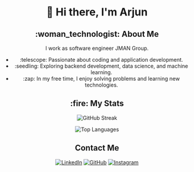 <!-- Introduction -->
<h1 align="center">👋 Hi there, I'm Arjun</h1>

<!-- About Me Section -->
<h2 align="center">:woman_technologist: About Me</h2>

<p align="center">I work as software engineer JMAN Group.</p>

<ul align="center">
  <li>:telescope: Passionate about coding and application development.</li>
  <li>:seedling: Exploring backend development, data science, and machine learning.</li>
  <li>:zap: In my free time, I enjoy solving problems and learning new technologies.</li>
</ul>

<!-- GitHub Stats Section -->
<h2 align="center">:fire: My Stats</h2>

<p align="center">
  <img src="http://github-readme-streak-stats.herokuapp.com?user=arjunprakash027&theme=dark&background=000000" alt="GitHub Streak">
</p>

<p align="center">
  <img src="https://github-readme-stats.vercel.app/api/top-langs/?username=arjunprakash027&layout=compact&theme=vision-friendly-dark" alt="Top Languages">
</p>

<!-- Contact Me Section -->
<h2 align="center">Contact Me</h2>

<p align="center">
  <a href="https://www.linkedin.com/in/arjun-prakash-589348211/"><img alt="LinkedIn" title="Arjun LinkedIn" src="https://img.shields.io/badge/LinkedIn-0077B5?style=for-the-badge&logo=linkedin&logoColor=white"></a>
  <a href="https://github.com/arjunprakash027"><img alt="GitHub" title="Arjun GitHub" src="https://img.shields.io/badge/GitHub-100000?style=for-the-badge&logo=github&logoColor=white"></a>
  <a href="https://www.instagram.com/arjun_.rao/"><img alt="Instagram" title="Arjun Instagram" src="https://img.shields.io/badge/Instagram-E4405F?style=for-the-badge&logo=instagram&logoColor=white"></a>
</p>

<p align="center">
  <a href="mailto:arjun
